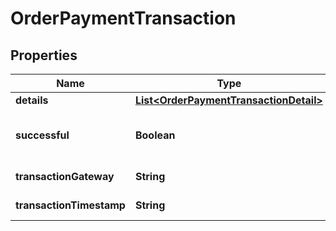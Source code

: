 

# OrderPaymentTransaction


## Properties

| Name | Type | Description | Notes |
|------------ | ------------- | ------------- | -------------|
|**details** | [**List&lt;OrderPaymentTransactionDetail&gt;**](OrderPaymentTransactionDetail.md) | Details |  [optional] |
|**successful** | **Boolean** | True if the transaction was successful |  [optional] |
|**transactionGateway** | **String** | Transaction gateway |  [optional] |
|**transactionTimestamp** | **String** | Transaction date/time |  [optional] |



